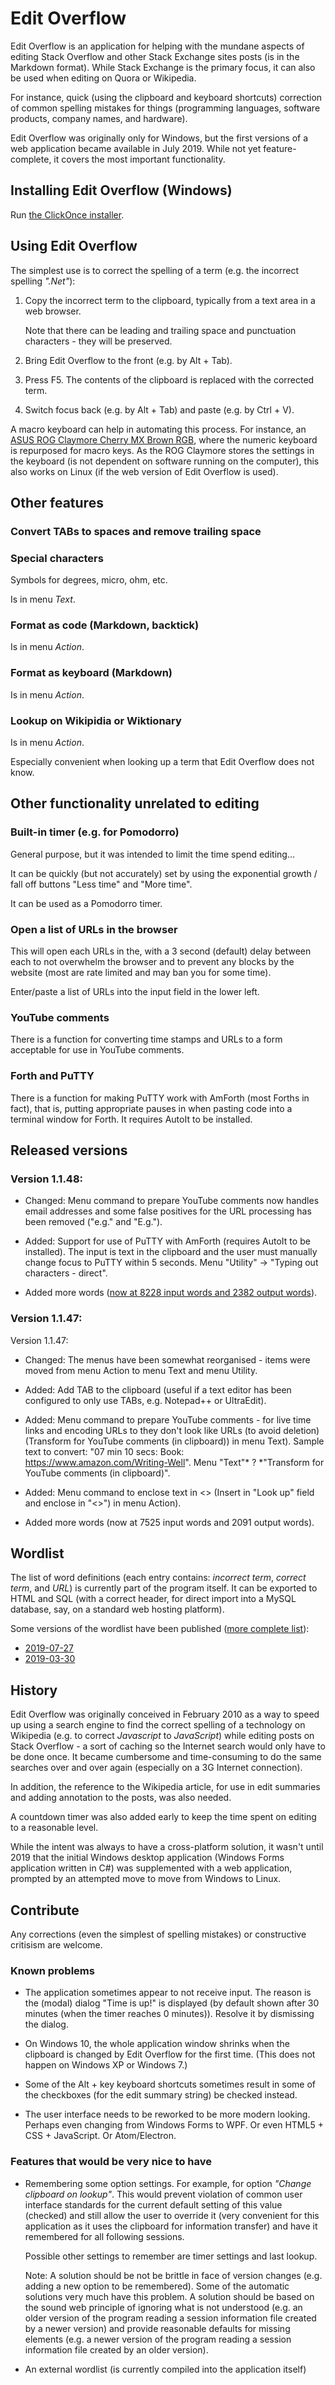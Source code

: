 # Edit Overflow

Edit Overflow is an application for helping with
the mundane aspects of editing Stack Overflow
and other Stack Exchange sites posts (is in the
Markdown format).
While Stack Exchange is the primary focus, it can also
be used when editing on Quora or Wikipedia.

For instance, quick (using the clipboard and keyboard
shortcuts) correction of common spelling mistakes for
things (programming languages, software products,
company names, and hardware).

Edit Overflow was originally only for Windows, but
the first versions of a web application became
available in July 2019. While not yet feature-complete,
it covers the most important functionality.


## Installing Edit Overflow (Windows)

Run [the ClickOnce installer][30].


## Using Edit Overflow

The simplest use is to correct the spelling of a term
(e.g. the incorrect spelling *".Net"*):

1. Copy the incorrect term to the clipboard, typically from
   a text area in a web browser.

   Note that there can be leading and trailing space and
   punctuation characters - they will be preserved.

2. Bring Edit Overflow to the front (e.g. by Alt + Tab).

3. Press F5. The contents of the clipboard is
   replaced with the corrected term.

4. Switch focus back (e.g. by Alt + Tab) and
   paste (e.g. by Ctrl + V).

A macro keyboard can help in automating this process.
For instance, an [ASUS ROG Claymore Cherry MX Brown RGB][31],
where the numeric keyboard is repurposed for macro keys.
As the ROG Claymore stores the settings
in the keyboard (is not dependent on software running on
the computer), this also works on Linux (if the web version
of Edit Overflow is used).


## Other features

### Convert TABs to spaces and remove trailing space

### Special characters

Symbols for degrees, micro, ohm, etc.

Is in menu *Text*.


### Format as code (Markdown, backtick)

Is in menu *Action*.


### Format as keyboard (Markdown)

Is in menu *Action*.


### Lookup on Wikipidia or Wiktionary

Is in menu *Action*.

Especially convenient when looking up a term
that Edit Overflow does not know.


## Other functionality unrelated to editing

### Built-in timer (e.g. for Pomodorro)

General purpose, but it was intended to limit the time
spend editing...

It can be quickly (but not accurately) set by using
the exponential growth / fall off buttons "Less time"
and "More time".

It can be used as a Pomodorro timer.


### Open a list of URLs in the browser

This will open each URLs in the, with a 3 second (default) delay
between each to not overwhelm the browser and to prevent any
blocks by the website (most are rate limited and may ban you
for some time).

Enter/paste a list of URLs into the input field in the lower left.


### YouTube comments

There is a function for converting time stamps and URLs
to a form acceptable for use in YouTube comments.


### Forth and PuTTY

There is a function for making PuTTY work with AmForth (most Forths in fact),
that is, putting appropriate pauses in when pasting code into
a terminal window for Forth. It requires AutoIt to be installed.


## Released versions

### Version 1.1.48:

 * Changed: Menu command to prepare YouTube comments now handles
   email addresses and some false positives for the URL
   processing has been removed ("e.g." and "E.g.").

 * Added: Support for use of PuTTY with AmForth (requires AutoIt
   to be installed). The input is text in the clipboard and the
   user must manually change focus to PuTTY within 5 seconds.
   Menu "Utility" &rarr; "Typing out characters - direct".

 * Added more words ([now at 8228 input words and 2382 output words][135]).


### Version 1.1.47:

Version 1.1.47:

 * Changed: The menus have been somewhat reorganised - items were
   moved from menu Action to menu Text and menu Utility.

 * Added: Add TAB to the clipboard (useful if a text editor has
   been configured to only use TABs, e.g. Notepad++ or UltraEdit).

 * Added: Menu command to prepare YouTube comments - for live time
   links and encoding URLs to they don't look like URLs (to avoid
   deletion) (Transform for YouTube comments (in clipboard)) in
   menu Text).
   Sample text to convert: "07 min 10 secs:
   Book: https://www.amazon.com/Writing-Well".
   Menu "Text"* ? *"Transform for YouTube comments (in clipboard)".

 * Added: Menu command to enclose text in <> (Insert in "Look up"
   field and enclose in "<>") in menu Action).

 * Added more words (now at 7525 input words and 2091 output words).


## Wordlist

The list of word definitions (each entry contains:
*incorrect term*, *correct term*, and *URL*)
is currently part of the program itself. It can be
exported to HTML and SQL (with a correct header, for
direct import into a MySQL database, say, on a standard
web hosting platform).

Some versions of the wordlist have been published
([more complete list][40]):

 * [2019-07-27][135]
 * [2019-03-30][134]


## History

Edit Overflow was originally conceived in February 2010 as a way
to speed up using a search engine to find the correct spelling
of a technology on Wikipedia (e.g. to correct *Javascript* to
*JavaScript*) while editing posts on Stack Overflow - a sort
of caching so the Internet search would only have to be done once.
It became cumbersome and time-consuming to do the same searches
over and over again (especially on a 3G Internet connection).

In addition, the reference to the Wikipedia article, for use in
edit summaries and adding annotation to the posts, was also needed.

A countdown timer was also added early to keep the time spent
on editing to a reasonable level.

While the intent was always to have a cross-platform solution, it wasn't
until 2019 that the initial Windows desktop application (Windows Forms
application written in C#) was supplemented with a web application,
prompted by an attempted move to move from Windows to Linux.


## Contribute

Any corrections (even the simplest of spelling mistakes)
or constructive critisism are welcome.


### Known problems

 * The application sometimes appear to not receive input.
   The reason is the (modal) dialog "Time is up!" is
   displayed (by default shown after 30 minutes (when
   the timer reaches 0 minutes)).
   Resolve it by dismissing the dialog.

 * On Windows 10, the whole application window shrinks
   when the clipboard is changed by Edit Overflow for
   the first time. (This does not happen on Windows XP
   or Windows 7.)

 * Some of the Alt + key keyboard shortcuts sometimes result
   in some of the checkboxes (for the edit summary string)
   be checked instead.

 * The user interface needs to be reworked to be more
   modern looking. Perhaps even changing from
   Windows Forms to WPF. Or even HTML5 + CSS + JavaScript.
   Or Atom/Electron.


### Features that would be very nice to have

 * Remembering some option settings.
   For example, for option *"Change clipboard on lookup"*.
   This would prevent violation of common user interface standards for the
   current default setting of this value (checked) and still allow the user to
   override it (very convenient for this application as it uses
   the clipboard for information transfer) and have it remembered for all
   following sessions.

    Possible other settings to remember are timer settings and last lookup.

    Note: A solution should be not be brittle in face of version changes
    (e.g. adding a new option to be remembered). Some of the automatic
    solutions very much have this problem. A solution should be based on the
    sound web principle of ignoring what is not understood (e.g. an
    older version of the program reading a session information file
    created by a newer version) and provide reasonable defaults for
    missing elements (e.g. a newer version of the program reading a session
    information file created by an older version).

 * An external wordlist (is currently compiled into the application itself)


<!-- References -->

  [30]: http://hmf-tech.com/EditOverflow/setup.exe
  [31]: https://www.asus.com/us/Keyboards-Mice/ROG-Claymore-Core/

  [40]: http://pmortensen.eu/

  [135]: http://pmortensen.eu/EditOverflow/_Wordlist/EditOverflowList_2019-07-27.html
  [134]: http://pmortensen.eu/EditOverflow/_Wordlist/EditOverflowList_2019-03-30.html

